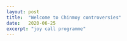 ```yaml
---
layout: post
title:  "Welcome to Chinmoy controversies"
date:   2020-06-25
excerpt: "joy call programme"
---
```

